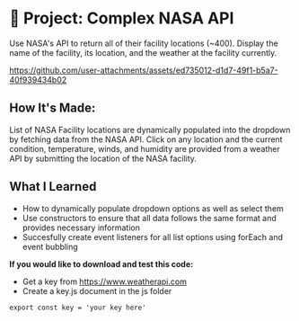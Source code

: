 # 🚀 Project: Complex NASA API
Use NASA's API to return all of their facility locations (~400). Display the name of the facility, its location, and the weather at the facility currently. 


https://github.com/user-attachments/assets/ed735012-d1d7-49f1-b5a7-40f939434b02

## How It's Made:
List of NASA Facility locations are dynamically populated into the dropdown by fetching data from the NASA API.
Click on any location and the current condition, temperature, winds, and humidity are provided from a weather API by submitting the location of the NASA facility.

## What I Learned
- How to dynamically populate dropdown options as well as select them
- Use constructors to ensure that all data follows the same format and provides necessary information
- Succesfully create event listeners for all list options using forEach and event bubbling

**If you would like to download and test this code:**
- Get a key from https://www.weatherapi.com
- Create a key.js document in the js folder
```
export const key = 'your key here'
```

